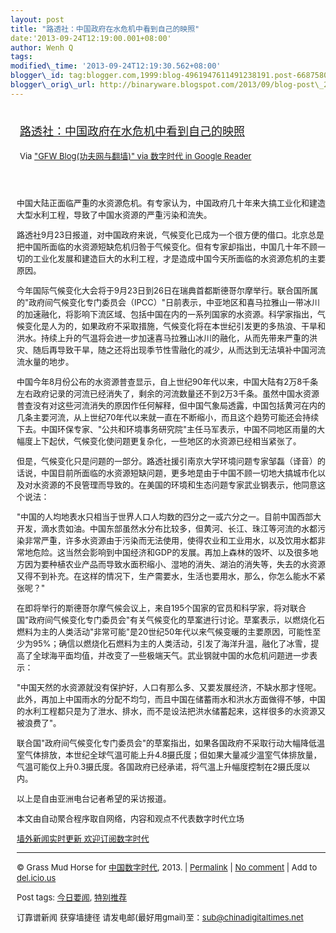 ```yaml
--- 
layout: post 
title: "路透社：中国政府在水危机中看到自己的映照" 
date:'2013-09-24T12:19:00.001+08:00' 
author: Wenh Q
tags:
modified\_time: '2013-09-24T12:19:30.562+08:00' 
blogger\_id: tag:blogger.com,1999:blog-4961947611491238191.post-6687580642180810215
blogger\_orig\_url: http://binaryware.blogspot.com/2013/09/blog-post\_24.html
---
```

<div style="margin: 10px; padding: 5px;">

<div style="font-size: 18px;">

[路透社：中国政府在水危机中看到自己的映照](http://feedproxy.google.com/~r/chinagfwblog/~3/7mtI8HVzBSs/)

</div>

<div style="font-size: 13px;">

Via ["GFW Blog(功夫网与翻墙)" via 数字时代 in Google
Reader](https://www.blogger.com/blogger.g?blogID=4961947611491238191)

</div>

</div>

<div style="font-size: 13px; padding: 15px 0 10px 10px;">

中国大陆正面临严重的水资源危机。有专家认为，中国政府几十年来大搞工业化和建造大型水利工程，导致了中国水资源的严重污染和流失。

路透社9月23日报道，对中国政府来说，气候变化已成为一个很方便的借口。北京总是把中国所面临的水资源短缺危机归咎于气候变化。但有专家却指出，中国几十年不顾一切的工业化发展和建造巨大的水利工程，才是造成中国今天所面临的水资源危机的主要原因。

今年国际气候变化大会将于9月23日到26日在瑞典首都斯德哥尔摩举行。联合国所属的"政府间气候变化专门委员会（IPCC）"日前表示，中亚地区和喜马拉雅山一带冰川的加速融化，将影响下流区域、包括中国在内的一系列国家的水资源。科学家指出，气候变化是人为的，如果政府不采取措施，气候变化将在本世纪引发更的多热浪、干旱和洪水。持续上升的气温将会进一步加速喜马拉雅山冰川的融化，从而先带来严重的洪灾、随后再导致干旱，随之还将出现季节性雪融化的减少，从而达到无法填补中国河流流水量的地步。

中国今年8月份公布的水资源普查显示，自上世纪90年代以来，中国大陆有2万8千条左右政府记录的河流已经消失了，剩余的河流数量还不到2万3千条。虽然中国水资源普查没有对这些河流消失的原因作任何解释，但中国气象局透露，中国包括黄河在内的几条主要河流，从上世纪70年代以来就一直在不断缩小，而且这个趋势可能还会持续下去。中国环保专家、"公共和环境事务研究院"主任马军表示，中国不同地区雨量的大幅度上下起伏，气候变化使问题更复杂化，一些地区的水资源已经相当紧张了。

但是，气候变化只是问题的一部分。路透社援引南京大学环境问题专家邹磊（译音）的话说，中国目前所面临的水资源短缺问题，更多地是由于中国不顾一切地大搞城市化以及对水资源的不良管理而导致的。在美国的环境和生态问题专家武业钢表示，他同意这个说法：

"中国的人均地表水只相当于世界人口人均数的四分之一或六分之一。目前中国西部大开发，滴水贵如油。中国东部虽然水分布比较多，但黄河、长江、珠江等河流的水都污染非常严重，许多水资源由于污染而无法使用，使得农业和工业用水，以及饮用水都非常地危险。这当然会影响到中国经济和GDP的发展。再加上森林的毁坏、以及很多地方因为要种植农业产品而导致水面积缩小、湿地的消失、湖泊的消失等，失去的水资源又得不到补充。在这样的情况下，生产需要水，生活也要用水，那么，你怎么能水不紧张呢？"

在即将举行的斯德哥尔摩气候会议上，来自195个国家的官员和科学家，将对联合国"政府间气候变化专门委员会"有关气候变化的草案进行讨论。草案表示，以燃烧化石燃料为主的人类活动"非常可能"是20世纪50年代以来气候变暖的主要原因，可能性至少为95%；确信以燃烧化石燃料为主的人类活动，引发了海洋升温，融化了冰雪，提高了全球海平面均值，并改变了一些极端天气。武业钢就中国的水危机问题进一步表示：

"中国天然的水资源就没有保护好，人口有那么多、又要发展经济，不缺水那才怪呢。此外，再加上中国雨水的分配不均匀，而且中国在储蓄雨水和洪水方面做得不够，中国的水利工程都只是为了泄水、排水，而不是设法把洪水储蓄起来，这样很多的水资源又被浪费了"。

联合国"政府间气候变化专门委员会"的草案指出，如果各国政府不采取行动大幅降低温室气体排放，本世纪全球气温可能上升4.8摄氏度；但如果大量减少温室气体排放量，气温可能仅上升0.3摄氏度。各国政府已经承诺，将气温上升幅度控制在2摄氏度以内。

以上是自由亚洲电台记者希望的采访报道。

本文由自动聚合程序取自网络，内容和观点不代表数字时代立场

[墙外新闻实时更新 欢迎订阅数字时代](http://eepurl.com/mstlf)










------------------------------------------------------------------------

© Grass Mud Horse for
[中国数字时代](http://chinadigitaltimes.net/chinese), 2013. |
[Permalink](http://chinadigitaltimes.net/chinese/2013/09/%E8%B7%AF%E9%80%8F%E7%A4%BE%EF%BC%9A%E4%B8%AD%E5%9B%BD%E6%94%BF%E5%BA%9C%E5%9C%A8%E6%B0%B4%E5%8D%B1%E6%9C%BA%E4%B8%AD%E7%9C%8B%E5%88%B0%E8%87%AA%E5%B7%B1%E7%9A%84%E6%98%A0%E7%85%A7/)
| [No
comment](http://chinadigitaltimes.net/chinese/2013/09/%E8%B7%AF%E9%80%8F%E7%A4%BE%EF%BC%9A%E4%B8%AD%E5%9B%BD%E6%94%BF%E5%BA%9C%E5%9C%A8%E6%B0%B4%E5%8D%B1%E6%9C%BA%E4%B8%AD%E7%9C%8B%E5%88%B0%E8%87%AA%E5%B7%B1%E7%9A%84%E6%98%A0%E7%85%A7/#comments)
| Add to
[del.icio.us](http://del.icio.us/post?url=http://chinadigitaltimes.net/chinese/2013/09/%E8%B7%AF%E9%80%8F%E7%A4%BE%EF%BC%9A%E4%B8%AD%E5%9B%BD%E6%94%BF%E5%BA%9C%E5%9C%A8%E6%B0%B4%E5%8D%B1%E6%9C%BA%E4%B8%AD%E7%9C%8B%E5%88%B0%E8%87%AA%E5%B7%B1%E7%9A%84%E6%98%A0%E7%85%A7/&title=%E8%B7%AF%E9%80%8F%E7%A4%BE%EF%BC%9A%E4%B8%AD%E5%9B%BD%E6%94%BF%E5%BA%9C%E5%9C%A8%E6%B0%B4%E5%8D%B1%E6%9C%BA%E4%B8%AD%E7%9C%8B%E5%88%B0%E8%87%AA%E5%B7%B1%E7%9A%84%E6%98%A0%E7%85%A7)

Post tags:
[今日要闻](http://chinadigitaltimes.net/chinese/tag/%E4%BB%8A%E6%97%A5%E8%A6%81%E9%97%BB/?category=10466),
[特别推荐](http://chinadigitaltimes.net/chinese/tag/%E7%89%B9%E5%88%AB%E6%8E%A8%E8%8D%90/?category=10466)

订靠谱新闻 获穿墙捷径 请发电邮(最好用gmail)至：sub@chinadigitaltimes.net

</div>
